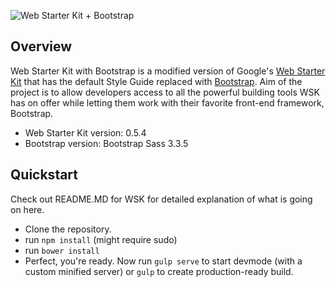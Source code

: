 
![Web Starter Kit + Bootstrap](http://s30.postimg.org/7u2nj3c81/web_starter_kit_bootstrap.png)

## Overview

Web Starter Kit with Bootstrap is a modified version of Google's [Web Starter Kit](https://developers.google.com/web/starter-kit) that has the default Style Guide replaced with [Bootstrap](https://github.com/twbs/bootstrap). Aim of the project is to allow developers access to all the powerful building tools WSK has on offer while letting them work with their favorite front-end framework, Bootstrap.

- Web Starter Kit version: 0.5.4
- Bootstrap version: Bootstrap Sass 3.3.5

## Quickstart

Check out README.MD for WSK for detailed explanation of what is going on here.

- Clone the repository.
- run ```npm install``` (might require sudo)
- run ```bower install```
- Perfect, you're ready. Now run ```gulp serve``` to start devmode (with a custom minified server) or ```gulp``` to create production-ready build.
